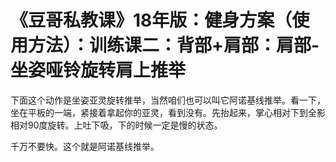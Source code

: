 # 《豆哥私教课》18年版：健身方案（使用方法）：训练课二：背部+肩部：肩部-坐姿哑铃旋转肩上推举

下面这个动作是坐姿亚灵旋转推举，当然咱们也可以叫它阿诺基线推举。看一下，坐在平板的一端，紧接着拿起你的亚灵，看到没有。先抬起来，掌心相对下到全影相对90度旋转。上吐下吸，下的时候一定是慢的状态。

千万不要快。这个就是阿诺基线推举。